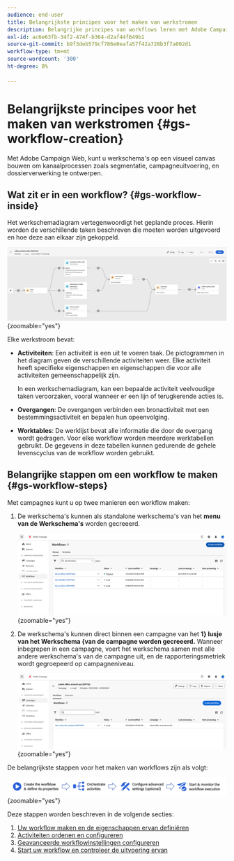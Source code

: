 ```yaml
---
audience: end-user
title: Belangrijkste principes voor het maken van werkstromen
description: Belangrijke principes van workflows leren met Adobe Campaign Web
exl-id: ac6e63fb-34f2-474f-b364-d2af44f649b1
source-git-commit: b9f3deb579cf786e0eafa57f42a728b3f7a002d1
workflow-type: tm+mt
source-wordcount: '300'
ht-degree: 0%

---
```


# Belangrijkste principes voor het maken van werkstromen {#gs-workflow-creation}

Met Adobe Campaign Web, kunt u werkschema&#39;s op een visueel canvas bouwen om kanaalprocessen zoals segmentatie, campagneuitvoering, en dossierverwerking te ontwerpen.

## Wat zit er in een workflow? {#gs-workflow-inside}

Het werkschemadiagram vertegenwoordigt het geplande proces. Hierin worden de verschillende taken beschreven die moeten worden uitgevoerd en hoe deze aan elkaar zijn gekoppeld.

![&#x200B; het voorbeelddiagram van het Werkschema dat taken en hun verbindingen toont &#x200B;](assets/workflow-example.png){zoomable="yes"}

Elke werkstroom bevat:

* **Activiteiten**: Een activiteit is een uit te voeren taak. De pictogrammen in het diagram geven de verschillende activiteiten weer. Elke activiteit heeft specifieke eigenschappen en eigenschappen die voor alle activiteiten gemeenschappelijk zijn.

  In een werkschemadiagram, kan een bepaalde activiteit veelvoudige taken veroorzaken, vooral wanneer er een lijn of terugkerende acties is.

* **Overgangen**: De overgangen verbinden een bronactiviteit met een bestemmingsactiviteit en bepalen hun opeenvolging.

* **Worktables**: De werklijst bevat alle informatie die door de overgang wordt gedragen. Voor elke workflow worden meerdere werktabellen gebruikt. De gegevens in deze tabellen kunnen gedurende de gehele levenscyclus van de workflow worden gebruikt.

## Belangrijke stappen om een workflow te maken {#gs-workflow-steps}

Met campagnes kunt u op twee manieren een workflow maken:

1. De werkschema&#39;s kunnen als standalone werkschema&#39;s van het **menu van de Werkschema&#39;s** worden gecreeerd.

   ![&#x200B; Schermafbeelding van de interface voor het creëren van een standalone werkschema &#x200B;](assets/create-a-standalone-wf.png){zoomable="yes"}

1. De werkschema&#39;s kunnen direct binnen een campagne van het **1&rbrace; lusje van het Werkschema &lbrace;van de campagne worden gecreeerd.** Wanneer inbegrepen in een campagne, voert het werkschema samen met alle andere werkschema&#39;s van de campagne uit, en de rapporteringsmetriek wordt gegroepeerd op campagneniveau.

   ![&#x200B; Schermafbeelding van de interface voor het creëren van een werkschema binnen een campagne &#x200B;](assets/create-a-wf-from-a-campaign.png){zoomable="yes"}

De belangrijkste stappen voor het maken van workflows zijn als volgt:

![&#x200B; Diagram die het proces van de werkschemaverwezenlijking tonen &#x200B;](assets/workflow-creation-process.png){zoomable="yes"}

Deze stappen worden beschreven in de volgende secties:

1. [Uw workflow maken en de eigenschappen ervan definiëren](create-workflow.md)
1. [Activiteiten ordenen en configureren](orchestrate-activities.md)
1. [Geavanceerde workflowinstellingen configureren](workflow-settings.md)
1. [Start uw workflow en controleer de uitvoering ervan](start-monitor-workflows.md)